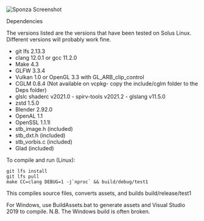 ![Sponza Screenshot](https://media.githubusercontent.com/media/danielabbott/Pigeon-Vulkan-Game-Engine/dev/screenshots/sponza.jpg)

Dependencies

The versions listed are the versions that have been tested on Solus Linux.
Different versions will probably work fine.

- git lfs 2.13.3
- clang 12.0.1 or gcc 11.2.0
- Make 4.3
- GLFW 3.3.4
- Vulkan 1.0 or OpenGL 3.3 with GL_ARB_clip_control
- CGLM 0.8.4 (Not available on vcpkg- copy the include/cglm folder to the Deps folder)
- glslc shaderc v2021.0 - spirv-tools v2021.2 - glslang v11.5.0
- zstd 1.5.0
- Blender 2.92.0
- OpenAL 1.1
- OpenSSL 1.1.1l
- stb_image.h (included)
- stb_dxt.h (included)
- stb_vorbis.c (included)
- Glad (included)



To compile and run (Linux):

```shell
git lfs install
git lfs pull
make CC=clang DEBUG=1 -j`nproc` && build/debug/test1
```

This compiles source files, converts assets, and builds build/release/test1



For Windows, use BuildAssets.bat to generate assets and Visual Studio 2019 to compile. 
N.B. The Windows build is often broken.
